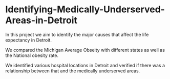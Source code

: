 # Identifying-Medically-Underserved-Areas-in-Detroit

In this project we aim to identify the major causes that affect the life expectancy in Detroit.

We compared the Michigan Average Obseity with different states as well as the National obesity rate.

We identified various hospital locations in Detroit and verified if there was a relationship between that and the medically underserved areas.
